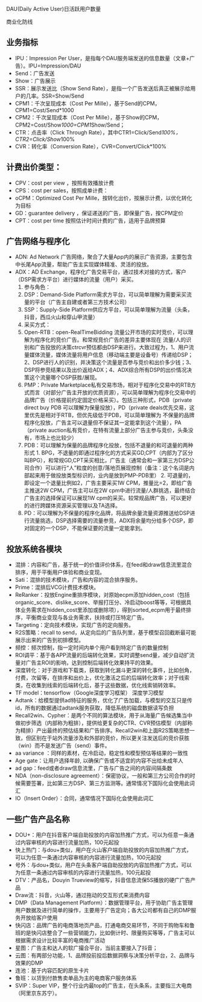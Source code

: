 DAU(Daily Active User)日活跃用户数量

商业化防线
 
## 业务指标

- IPU：Impression Per User，是指每个DAU服务端发送的信息数量（文章+广告）。IPU=Impression/DAU
- Send：广告发送
- Show：广告展示
- SSR：展示发送比（Show Send Rate），是指一个广告发送后真正被展示给用户的几率。SSR=Show/Send
- CPM1：千次呈现成本（Cost Per Mille），基于Send的CPM，CPM1=Cost/Send*1000
- CPM2：千次呈现成本（Cost Per Mille），基于Show的CPM，CPM2=Cost/Show*1000=CPM1*Show/Send；
- CTR：点击率（Click Through Rate），其中CTR1=Click/Send*100%，CTR2=Click/Show*100%
- CVR：转化率（Conversion Rate），CVR=Convert/Click*100%

## 计费出价类型：

- CPV：cost  per view ，按照有效播放计费
- CPS：cost per sales，按照成单计费：
- oCPM：Optimized Cost Per Mille，按转化出价，按展示计费，以优化转化为目标
- GD：guarantee delivery ，保证递送的广告，即保量广告，按CPM定价
- CPT：cost per time 按照估计时间计费的广告，适用于品牌预算

## 广告网络与程序化

- ADN: Ad Network 广告网络，聚合了大量App内的展示广告资源，主要包含中长尾App流量，帮助广告主实现媒体精准、灵活的投放。
- ADX：AD Exchange，程序化广告交易平台，通过技术对接的方式，客户（DSP需求方平台）进行媒体的流量（用户）采买。
  1. 参与角色：
    1. DSP：Demand-Side Platform需求方平台，可以简单理解为需要采买流量的平台（广告主自建或者第三方技术公司）
    2. SSP：Supply-Side Platform供应方平台，可以简单理解为流量（头条，抖音，西瓜火山和穿山甲流量）
  2. 采买方式：
    1. Open-RTB：open-RealTimeBidding 流量公开市场的实时竞价，可以理解为程序化的竞价广告。和常规竞价广告的差异主要体现在 流量/人的识别和广告投放的决策ctrcvr预估都由DSP来进行。大致过程为，1、用户流量媒体流量，媒体流量将用户信息（移动端主要是设备号）传递给DSP；2、DSP进行人的识别，并决策这个流量是否参与竞价和出价多少钱；3、DSP将参竞结果以及出价返给ADX；4、ADX综合所有DSP的出价情况决策这个流量哪个DSP获胜/展现。
    2. PMP：Private Marketplace私有交易市场，相对于程序化交易中的RTB方式而言（对部分广告主开放的优质资源），可以简单理解为程序化交易中的品牌广告（价格提前约定固定价格采买）。包括三种形式，PDB（private direct buy PDB 可以理解为保量投放），PD（private deals优先交易，这里优先是相对于RTB，但优先级低于PDB，可以简单理解为 不保量的品牌程序化投放，广告主可以退量但不保证其一定能拿到这个流量），PA（private auction私有竞价，在特有流量上部分广告主参与竞价，头条没有，市场上也比较少）
    3. PDB：可以理解为保量的品牌程序化投放，包括不退量的和可退量的两种形式
      1. BPG，不退量的即通过程序化的方式采买GD,CPT（内部为了区分叫BPG），和常规GD,CPT采买相比，广告主（通常会和一家第三方DSP公司合作）可以进行“人”粒度的创意/落地页展现控制（备注：这个名词是内部起来用于做投放类型标识的，业内是放到PMP-PDB里）
      2. 可退量的，即设定一个退量比例如2，广告主要采买1W CPM，推量比=2，即给广告主推送2W CPM，广告主可以在2W cpm中进行流量/人群挑选，最终结合广告主的选择保证可以展现1W cpm的采买。较常规品牌广告，可以更好的进行跨媒体资源采买管理以及TA选择。
    4. PD：可以理解为不保量的程序化品牌，将品牌余量流量资源推送给DSP进行流量挑选，DSP选择需要的流量参竞，ADX将余量均分给多个DSP，即对固定的一个DSP，不能保证要的流量一定能拿到。

## 投放系统各模块

- 混排：内容和广告，基于统一的价值评价体系，在feed和draw信息流里混合排序，用于平衡用户体验和商业变现。
- Sati：混排的技术模块，广告和内容的混合排序服务。
- Prime：混排后VCG计费技术模块。
- ReRanker：投放Engine重排序模块，对原始ecpm添加hidden_cost（包括organic_score、dislike_score、举报打压分、冷启动boost等等，可根据具体业务需求在hidden_cost里添加或删除项），得到sorted_ecpm用于最终排序，平衡商业变现与各业务需求，扶持或打压特定广告。
- Targeting：定向技术模块，实现广告的定向服务。
- R2S策略：recall  to send，从定向后的广告队列里，基于模型召回截断最可能展示出来的广告到初排模型。
- 频控：频次控制，指一定时间内单个用户看到特定广告的数量控制
- ROI调平：基于各APP流量的后端转化效果，实时调整send量，减少自动扩流量对广告主ROI的影响，达到控制后端转化效果持平的效果。
- 深度转化：对于游戏和下载类，获取到转化漏斗更深的转化事件，比如创角，付费，次留等，在排序和出价上，优化激活之后的后端转化效率；对于线索类，在收集到线索的后端转化后，基于这些数据，优化线索销转效率。
- TF model：tensorflow（Google深度学习框架） 深度学习模型
- Adtank：给模型提供ad特征的服务，优化了广告加载，与模型的交互只是传id，所有的数据通过adtank服务获取，降低系统的磁盘数据读写负担
- Recall2win、Cypher：是两个不同的算法模块，用于从海量广告候选集当中做初步筛选（内部称为粗排），提供给更复杂的CTR、CVR预估模型（内部称为精排）产出最终的预估结果和广告排序。Recall2win和上面R2S策略思想一致，但区别在于站外流量涉及和外部的竞价，所以更关注发送后的竞价获胜（win）而不是发送广告（send）事件。
- aa variance ：同样的素材，在冷启动，稳定性和模型预估等结果的一致性
- Age gate：让用户选择年龄, 以确保广告或不适宜的内容不出给未成年人
- ad gap：feed或者draw信息流里，广告与广告之间的内容间隔条数
- NDA（non-disclosure agreement）：保密协议，一般和第三方公司合作的时候需要签署，比如第三方DSP、第三方监测等。通常情况下国际化会使用此词汇
- IO（Insert Order）：合同，通常情况下国际化会使用此词汇

## 一些广告产品名称
- DOU+：用户在抖音客户端自助投放的内容加热推广方式，可以为任意一条通过内容审核的内容进行流量加热，100元起投
- 快上热门：与dou+类似，用户在火山客户端自助投放的内容加热推广方式，可以为任意一条通过内容审核的内容进行流量加热，100元起投
- 号外：与dou+类似，用户在头条客户端自助投放的内容加热推广方式，可以为任意一条通过内容审核的内容进行流量加热，100元起投
- DTV：产品名，Douyin Trueview的缩写，抖音信息流保5S播放的硬广广告产品
- Draw流：抖音，火山等，通过拖动的交互形式来消费内容
- DMP（Data Management Platform）：数据管理平台，用于协助广告主管理用户数据及进行简单的操作，主要用于广告定向；各大公司都有自己的DMP服务开放给客户使用
- 快闪店：品牌广告的电商落地页产品，打通电商交易环节，不同于购物车和鲁班的是快闪店整合了一些营销能力，比如倒计时、限量购买等等，广告主可以根据需求设计比较丰富的电商推广活动
- 星图：广告主和达人的软广撮合平台，当前主要接入了抖音；
- 云图：有两部分功能，1、品牌投前投后数据洞察与决策分析平台，2、品牌与效果的DMP
- 连池：基于内容匹配的原生卡片
- 鲁班：以货到付款售卖单品为主的电商客户服务体系
- SVIP：Super VIP，整个行业内最top的广告主，在头条系，主要指三大电商（阿里京东苏宁）。
